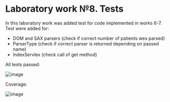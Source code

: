 # Laboratory work №8. Tests
In this laboratory work was added test for code implemented in works 6-7.
Test were added for:
 - DOM and SAX parsers (check if correct number of patients wes parsed)
 - ParserType (check if correct parser is returned depending on passed name)
 - IndexServlex (check call of get method)
 
 All tests passed:
 
 ![image](https://sun9-44.userapi.com/impg/7-6XTqa1lWx8VtbWoybRroI63HcHdrRtiZdyow/OcWXhazmOlw.jpg?size=350x179&quality=96&proxy=1&sign=cbce0fdc162f4b3681ffb7c0807cd7a6&type=album)
 
 Coverage:
 
 ![image](https://sun9-29.userapi.com/impg/XcEW7ETZexpg7fJkKIPeRkNISdQ4Az6rDi04MA/ycoN4nnH1wY.jpg?size=707x355&quality=96&proxy=1&sign=4feefa9e860ae9b1094a3337e579606b&type=album)
